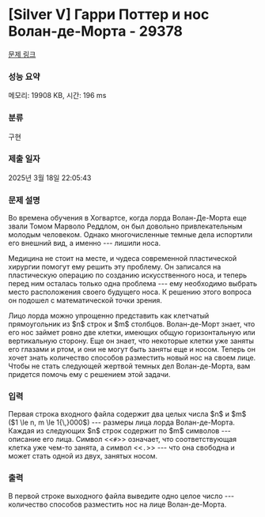 # [Silver V] Гарри Поттер и нос Волан-де-Морта - 29378 

[문제 링크](https://www.acmicpc.net/problem/29378) 

### 성능 요약

메모리: 19908 KB, 시간: 196 ms

### 분류

구현

### 제출 일자

2025년 3월 18일 22:05:43

### 문제 설명

<p>Во времена обучения в Хогвартсе, когда лорда Волан-Де-Морта еще звали Томом Марволо Реддлом, он был довольно привлекательным молодым человеком. Однако многочисленные темные дела испортили его внешний вид, а именно --- лишили носа.</p>

<p>Медицина не стоит на месте, и чудеса современной пластической хирургии помогут ему решить эту проблему. Он записался на пластическую операцию по созданию искусственного носа, и теперь перед ним осталась только одна проблема --- ему необходимо выбрать место расположения своего будущего носа. К решению этого вопроса он подошел с математической точки зрения.</p>

<p>Лицо лорда можно упрощенно представить как клетчатый прямоугольник из $n$ строк и $m$ столбцов. Волан-де-Морт знает, что его нос займет ровно две клетки, имеющих общую горизонтальную или вертикальную сторону. Еще он знает, что некоторые клетки уже заняты его глазами и ртом, и они не могут быть заняты еще и носом. Теперь он хочет знать количество способов разместить новый нос на своем лице. Чтобы не стать следующей жертвой темных дел Волан-де-Морта, вам придется помочь ему с решением этой задачи.</p>

### 입력 

 <p>Первая строка входного файла содержит два целых числа $n$ и $m$ ($1 \le n, m \le 1{\,}000$) --- размеры лица лорда Волан-де-Морта. Каждая из следующих $n$ строк содержит по $m$ символов --- описание его лица. Символ <<<code>#</code>>> означает, что соответствующая клетка уже чем-то занята, а символ <<<code>.</code>>> --- что она свободна и может стать одной из двух, занятых носом. </p>

### 출력 

 <p>В первой строке выходного файла выведите одно целое число --- количество способов разместить нос на лице Волан-де-Морта.</p>

